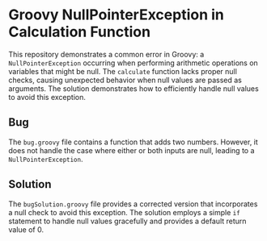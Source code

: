 # Groovy NullPointerException in Calculation Function

This repository demonstrates a common error in Groovy: a `NullPointerException` occurring when performing arithmetic operations on variables that might be null.  The `calculate` function lacks proper null checks, causing unexpected behavior when null values are passed as arguments. The solution demonstrates how to efficiently handle null values to avoid this exception.

## Bug

The `bug.groovy` file contains a function that adds two numbers. However, it does not handle the case where either or both inputs are null, leading to a `NullPointerException`.

## Solution

The `bugSolution.groovy` file provides a corrected version that incorporates a null check to avoid this exception.  The solution employs a simple `if` statement to handle null values gracefully and provides a default return value of 0.
